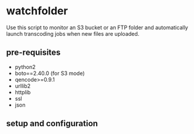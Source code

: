# watchfolder
Use this script to monitor an S3 bucket or an FTP folder and automatically launch transcoding jobs when new files are uploaded.

## pre-requisites
 * python2
 * boto==2.40.0 (for S3 mode)
 * qencode>=0.9.1
 * urllib2
 * httplib
 * ssl
 * json

## setup and configuration


